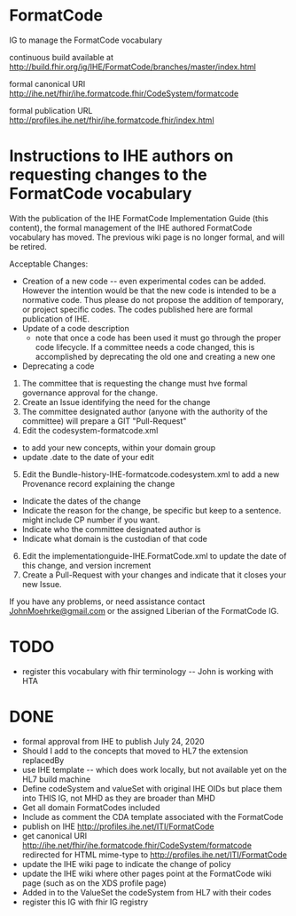 # FormatCode
IG to manage the FormatCode vocabulary

continuous build available at http://build.fhir.org/ig/IHE/FormatCode/branches/master/index.html

formal canonical URI http://ihe.net/fhir/ihe.formatcode.fhir/CodeSystem/formatcode

formal publication URL http://profiles.ihe.net/fhir/ihe.formatcode.fhir/index.html

# Instructions to IHE authors on requesting changes to the FormatCode vocabulary
With the publication of the IHE FormatCode Implementation Guide (this content), the formal management of the IHE authored FormatCode vocabulary has moved. The previous wiki page is no longer formal, and will be retired.

Acceptable Changes:
* Creation of a new code -- even experimental codes can be added. However the intention would be that the new code is intended to be a normative code. Thus please do not propose the addition of temporary, or project specific codes. The codes published here are formal publication of IHE.
* Update of a code description
  * note that once a code has been used it must go through the proper code lifecycle. If a committee needs a code changed, this is accomplished by deprecating the old one and creating a new one
* Deprecating a code

1. The committee that is requesting the change must hve formal governance approval for the change. 
2. Create an Issue identifying the need for the change
3. The committee designated author (anyone with the authority of the committee) will prepare a GIT "Pull-Request"
4.  Edit the codesystem-formatcode.xml 
  * to add your new concepts, within your domain group
  * update .date to the date of your edit
5. Edit the Bundle-history-IHE-formatcode.codesystem.xml to add a new Provenance record explaining the change
  * Indicate the dates of the change
  * Indicate the reason for the change, be specific but keep to a sentence. might include CP number if you want.  
  * Indicate who the committee designated author is
  * Indicate what domain is the custodian of that code	
6. Edit the implementationguide-IHE.FormatCode.xml to update the date of this change, and version increment
7. Create a Pull-Request with your changes and indicate that it closes your new Issue.
  
If you have any problems, or need assistance contact JohnMoehrke@gmail.com or the assigned Liberian of the FormatCode IG.
  
# TODO
* register this vocabulary with fhir terminology -- John is working with HTA

# DONE
* formal approval from IHE to publish July 24, 2020
* Should I add to the concepts that moved to HL7 the extension replacedBy
* use IHE template -- which does work locally, but not available yet on the HL7 build machine
* Define codeSystem and valueSet with original IHE OIDs but place them into THIS IG, not MHD as they are broader than MHD
* Get all domain FormatCodes included
* Include as comment the CDA template associated with the FormatCode
* publish on IHE http://profiles.ihe.net/ITI/FormatCode 
* get canonical URI http://ihe.net/fhir/ihe.formatcode.fhir/CodeSystem/formatcode redirected for HTML mime-type to http://profiles.ihe.net/ITI/FormatCode
* update the IHE wiki page to indicate the change of policy
* update the IHE wiki where other pages point at the FormatCode wiki page (such as on the XDS profile page)
* Added in to the ValueSet the codeSystem from HL7 with their codes
* register this IG with fhir IG registry 
